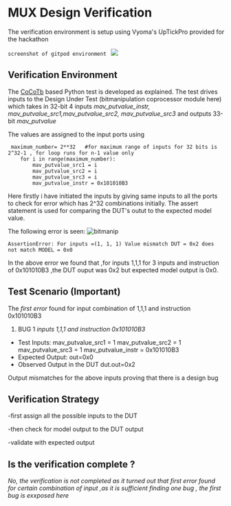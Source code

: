 # MUX Design Verification

The verification environment is setup using Vyoma's UpTickPro provided for the hackathon

```screenshot of gitpod environment ```
![](https://user-images.githubusercontent.com/77403373/180925890-8932e808-45cd-43ae-b2ae-767de5f0f3ad.png)

## Verification Environment
The [CoCoTb](https://www.cocotb.org/) based Python test is developed as explained. The test drives inputs to the Design Under Test (bitmanipulation coprocessor module here) which takes in 32-bit 4 inputs *mav_putvalue_instr, mav_putvalue_src1,mav_putvalue_src2, mav_putvalue_src3* and  outputs 33-bit *mav_putvalue*

The values are assigned to the input ports using 
```
 maximum_number= 2**32   #for maximum range of inputs for 32 bits is 2^32-1 , for loop runs for n-1 value only  
    for i in range(maximum_number):
        mav_putvalue_src1 = i
        mav_putvalue_src2 = i
        mav_putvalue_src3 = i
        mav_putvalue_instr = 0x101010B3
```
Here firstly i have initiated the inputs by giving same inputs to all the ports to check for error which has 2^32 combinations initially.
The assert statement is used for comparing the DUT's outut to the expected model value.

The following error is seen:
![bitmanip](https://user-images.githubusercontent.com/77403373/181562583-2711a97f-b114-4a57-9072-0360c0ff216f.png)

 ```AssertionError: For inputs =(1, 1, 1) Value mismatch DUT = 0x2 does not match MODEL = 0x0```

In the above error we found that ,for inputs 1,1,1 for 3 inputs and instruction of 0x101010B3 ,the DUT ouput was 0x2 but expected model output is 0x0.

## Test Scenario **(Important)**
The *first error* found  for input combination of 1,1,1 and instruction 0x101010B3 
1) BUG 1 *inputs 1,1,1 and instruction 0x101010B3*
- Test Inputs:        mav_putvalue_src1 = 1
                      mav_putvalue_src2 = 1
                      mav_putvalue_src3 = 1
                      mav_putvalue_instr = 0x101010B3 
- Expected Output: out=0x0
- Observed Output in the DUT dut.out=0x2

Output mismatches for the above inputs proving that there is a design bug


## Verification Strategy
 -first assign all the possible inputs to the DUT
 
 -then check for model output to the DUT output
 
 -validate with expected output
 
 
## Is the verification complete ?
 *No, the verification is not completed as it turned out that first error found for certain combination of input ,as it is sufficient finding one bug , the first bug is exxposed here* 


